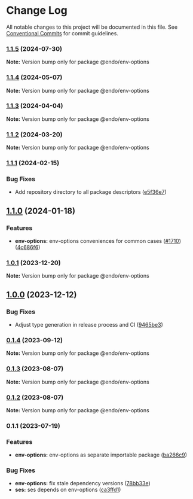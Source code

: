 # Change Log

All notable changes to this project will be documented in this file.
See [Conventional Commits](https://conventionalcommits.org) for commit guidelines.

### [1.1.5](https://github.com/endojs/endo/compare/@endo/env-options@1.1.4...@endo/env-options@1.1.5) (2024-07-30)

**Note:** Version bump only for package @endo/env-options





### [1.1.4](https://github.com/endojs/endo/compare/@endo/env-options@1.1.3...@endo/env-options@1.1.4) (2024-05-07)

**Note:** Version bump only for package @endo/env-options





### [1.1.3](https://github.com/endojs/endo/compare/@endo/env-options@1.1.2...@endo/env-options@1.1.3) (2024-04-04)

**Note:** Version bump only for package @endo/env-options





### [1.1.2](https://github.com/endojs/endo/compare/@endo/env-options@1.1.1...@endo/env-options@1.1.2) (2024-03-20)

**Note:** Version bump only for package @endo/env-options





### [1.1.1](https://github.com/endojs/endo/compare/@endo/env-options@1.1.0...@endo/env-options@1.1.1) (2024-02-15)


### Bug Fixes

* Add repository directory to all package descriptors ([e5f36e7](https://github.com/endojs/endo/commit/e5f36e7a321c13ee25e74eb74d2a5f3d7517119c))



## [1.1.0](https://github.com/endojs/endo/compare/@endo/env-options@1.0.1...@endo/env-options@1.1.0) (2024-01-18)


### Features

* **env-options:** env-options conveniences for common cases ([#1710](https://github.com/endojs/endo/issues/1710)) ([4c686f6](https://github.com/endojs/endo/commit/4c686f6c9c3c54dbf73e8e7cd80a4dfebcbc61df))



### [1.0.1](https://github.com/endojs/endo/compare/@endo/env-options@1.0.0...@endo/env-options@1.0.1) (2023-12-20)

**Note:** Version bump only for package @endo/env-options





## [1.0.0](https://github.com/endojs/endo/compare/@endo/env-options@0.1.4...@endo/env-options@1.0.0) (2023-12-12)


### Bug Fixes

* Adjust type generation in release process and CI ([9465be3](https://github.com/endojs/endo/commit/9465be369e53167815ca444f6293a8e9eb48501d))



### [0.1.4](https://github.com/endojs/endo/compare/@endo/env-options@0.1.3...@endo/env-options@0.1.4) (2023-09-12)

**Note:** Version bump only for package @endo/env-options





### [0.1.3](https://github.com/endojs/endo/compare/@endo/env-options@0.1.1...@endo/env-options@0.1.3) (2023-08-07)

**Note:** Version bump only for package @endo/env-options





### [0.1.2](https://github.com/endojs/endo/compare/@endo/env-options@0.1.1...@endo/env-options@0.1.2) (2023-08-07)

**Note:** Version bump only for package @endo/env-options





### 0.1.1 (2023-07-19)


### Features

* **env-options:** env-options as separate importable package ([ba266c9](https://github.com/endojs/endo/commit/ba266c95d46a7330aeb73def7a1a0a18242d75cd))


### Bug Fixes

* **env-options:** fix stale dependency versions ([78bb33e](https://github.com/endojs/endo/commit/78bb33ebbb7575243686570a1a4b9414c00d0139))
* **ses:** ses depends on env-options ([ca3ffd1](https://github.com/endojs/endo/commit/ca3ffd1fbf809cdf30562399d094d318ef592b0e))
